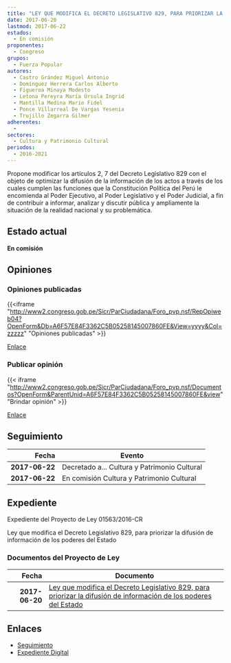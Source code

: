 ```yaml
---
title: "LEY QUE MODIFICA EL DECRETO LEGISLATIVO 829, PARA PRIORIZAR LA DIFUSIÓN DE INFORMACIÓN DE LOS PODERES DEL ESTADO"
date: 2017-06-20
lastmod: 2017-06-22
estados: 
  - En comisión
proponentes: 
  - Congreso
grupos: 
  - Fuerza Popular
autores: 
  - Castro Grández Miguel Antonio
  - Domínguez Herrera Carlos Alberto
  - Figueroa Minaya Modesto
  - Letona Pereyra María Úrsula Ingrid
  - Mantilla Medina Mario Fidel
  - Ponce Villarreal De Vargas Yesenia
  - Trujillo Zegarra Gilmer
adherentes: 
  - 
sectores: 
  - Cultura y Patrimonio Cultural
periodos: 
  - 2016-2021
---
```


Propone modificar los artículos 2, 7 del Decreto Legislativo 829 con el objeto de optimizar la difusión de la información de los actos a través de los cuales cumplen las funciones que la Constitución Política del Perú le encomienda al Poder Ejecutivo, al Poder Legislativo y el Poder Judicial, a fin de contribuir a informar, analizar y discutir pública y ampliamente la situación de la realidad nacional y su problemática.


## Estado actual

**En comisión**

## Opiniones

### Opiniones publicadas

{{<iframe "http://www2.congreso.gob.pe/Sicr/ParCiudadana/Foro_pvp.nsf/RepOpiweb04?OpenForm&Db=A6F57E84F3362C5B05258145007860FE&View=yyyy&Col=zzzzz" "Opiniones publicadas" >}}

[Enlace](http://www2.congreso.gob.pe/Sicr/ParCiudadana/Foro_pvp.nsf/RepOpiweb04?OpenForm&Db=A6F57E84F3362C5B05258145007860FE&View=yyyy&Col=zzzzz)
### Publicar opinión

{{< iframe "http://www2.congreso.gob.pe/Sicr/ParCiudadana/Foro_pvp.nsf/Documentos?OpenForm&ParentUnid=A6F57E84F3362C5B05258145007860FE&view" "Brindar opinión" >}}

[Enlace](http://www2.congreso.gob.pe/Sicr/ParCiudadana/Foro_pvp.nsf/Documentos?OpenForm&ParentUnid=A6F57E84F3362C5B05258145007860FE&view)

## Seguimiento

| Fecha | Evento |
|------:|--------|
| **2017-06-22** | Decretado a... Cultura y Patrimonio Cultural|
| **2017-06-22** | En comisión Cultura y Patrimonio Cultural|


## Expediente

Expediente del Proyecto de Ley 01563/2016-CR

Ley que modifica el Decreto Legislativo 829, para priorizar la difusión de información de los poderes del Estado


### Documentos del Proyecto de Ley

| Fecha | Documento |
|------:|--------|
| **2017-06-20** | [Ley que modifica el Decreto Legislativo 829, para priorizar la difusión de información de los poderes del Estado](http://www.leyes.congreso.gob.pe/Documentos/2016_2021/Proyectos_de_Ley_y_de_Resoluciones_Legislativas/PL0156320170620.pdf) |

## Enlaces 

- [Seguimiento](http://www2.congreso.gob.pe/Sicr/TraDocEstProc/CLProLey2016.nsf/f7fff46988ca05b1052578e100829cc7/51405fdcbe92c2b005258145007bdaa1?OpenDocument)
- [Expediente Digital](http://www2.congreso.gob.pehttp://www2.congreso.gob.pe/Sicr/TraDocEstProc/CLProLey2016.nsf/f7fff46988ca05b1052578e100829cc7/51405fdcbe92c2b005258145007bdaa1?OpenDocument&Click=05257FB7005EB655.eb71d0cf91d8294e05256cdf006b5706/$Body/0.1C6C)
